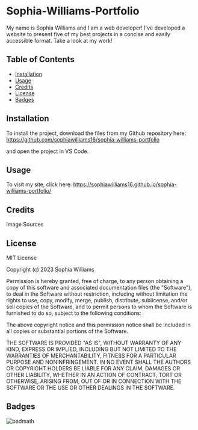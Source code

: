 # Sophia-Williams-Portfolio

My name is Sophia Williams and I am a web developer! I've developed a website to present five of my best projects in a concise and easily accessible format. Take a look at my work!

## Table of Contents

-   [Installation](#installation)
-   [Usage](#usage)
-   [Credits](#credits)
-   [License](#license)
-   [Badges](#badges)

## Installation

To install the project, download the files from my Github repository here: https://github.com/sophiawilliams16/sophia-williams-portfolio

and open the project in VS Code.

## Usage

To visit my site, click here: https://sophiawilliams16.github.io/sophia-williams-portfolio/

## Credits

Image Sources

## License

MIT License

Copyright (c) 2023 Sophia Williams

Permission is hereby granted, free of charge, to any person obtaining a copy
of this software and associated documentation files (the "Software"), to deal
in the Software without restriction, including without limitation the rights
to use, copy, modify, merge, publish, distribute, sublicense, and/or sell
copies of the Software, and to permit persons to whom the Software is
furnished to do so, subject to the following conditions:

The above copyright notice and this permission notice shall be included in all
copies or substantial portions of the Software.

THE SOFTWARE IS PROVIDED "AS IS", WITHOUT WARRANTY OF ANY KIND, EXPRESS OR
IMPLIED, INCLUDING BUT NOT LIMITED TO THE WARRANTIES OF MERCHANTABILITY,
FITNESS FOR A PARTICULAR PURPOSE AND NONINFRINGEMENT. IN NO EVENT SHALL THE
AUTHORS OR COPYRIGHT HOLDERS BE LIABLE FOR ANY CLAIM, DAMAGES OR OTHER
LIABILITY, WHETHER IN AN ACTION OF CONTRACT, TORT OR OTHERWISE, ARISING FROM,
OUT OF OR IN CONNECTION WITH THE SOFTWARE OR THE USE OR OTHER DEALINGS IN THE
SOFTWARE.

## Badges

![badmath](https://img.shields.io/github/languages/top/lernantino/badmath)
